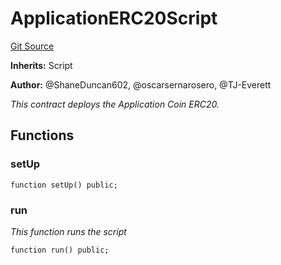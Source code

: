 # ApplicationERC20Script
[Git Source](https://github.com/thrackle-io/Tron/blob/afc52571532b132ea1dea91ad1d1f1af07381e8a/src/example/script/ApplicationCoin.s.sol)

**Inherits:**
Script

**Author:**
@ShaneDuncan602, @oscarsernarosero, @TJ-Everett

*This contract deploys the Application Coin ERC20.*


## Functions
### setUp


```solidity
function setUp() public;
```

### run

*This function runs the script*


```solidity
function run() public;
```


